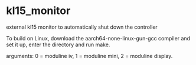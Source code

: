 # kl15_monitor
external kl15 monitor to automatically shut down the controller

To build on Linux, download the aarch64-none-linux-gun-gcc compiler and set it up, enter the directory and run make.

arguments: 0 = moduline iv, 1 = moduline mini, 2 = moduline display.

